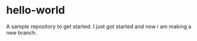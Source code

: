 hello-world
===========

A sample repository to get started.
I just got started and now i am making a new branch.
